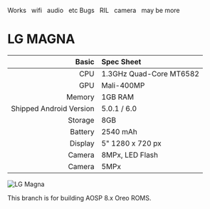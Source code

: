 Works
   wifi
   audio
   etc
Bugs
   RIL
   camera
   may be more
 
LG MAGNA
==============


Basic   | Spec Sheet
-------:|:-------------------------
CPU     | 1.3GHz Quad-Core MT6582
GPU     | Mali-400MP
Memory  | 1GB RAM
Shipped Android Version | 5.0.1 / 6.0
Storage | 8GB
Battery | 2540 mAh
Display | 5" 1280 x 720 px
Camera  | 8MPx, LED Flash
Camera  | 5MPx

![LG Magna](http://cdn.gadgets360.com/content/assets/products/lg-magna-2411_480X960_1439192736.jpg)

This branch is for building AOSP 8.x Oreo ROMS.
